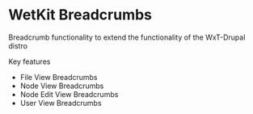 WetKit Breadcrumbs
==================
Breadcrumb functionality to extend the functionality of the WxT-Drupal distro

Key features
* File View Breadcrumbs
* Node View Breadcrumbs
* Node Edit View Breadcrumbs
* User View Breadcrumbs
